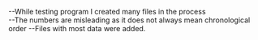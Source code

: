   --While testing program I created many files in the process  
  --The numbers are misleading as it does not always mean chronological order 
  --Files with most data were added.  
